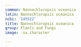 ```yaml
---
common: Nannochloropsis oceanica
latin: Nannochloropsis oceanica
ncbi: '145522'
title: Nannochloropsis oceanica
group: Plants and Fungi
image: .na.character

---
```

